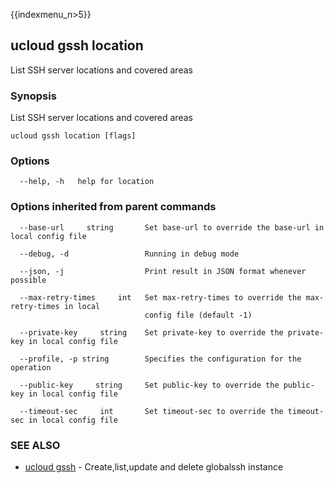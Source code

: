 {{indexmenu_n>5}}

## ucloud gssh location

List SSH server locations and covered areas

### Synopsis

List SSH server locations and covered areas

```
ucloud gssh location [flags]
```

### Options

```
  --help, -h   help for location 

```

### Options inherited from parent commands

```
  --base-url     string       Set base-url to override the base-url in local config file 

  --debug, -d                 Running in debug mode 

  --json, -j                  Print result in JSON format whenever possible 

  --max-retry-times     int   Set max-retry-times to override the max-retry-times in local
                              config file (default -1) 

  --private-key     string    Set private-key to override the private-key in local config file 

  --profile, -p string        Specifies the configuration for the operation 

  --public-key     string     Set public-key to override the public-key in local config file 

  --timeout-sec     int       Set timeout-sec to override the timeout-sec in local config file 

```

### SEE ALSO

* [ucloud gssh](software/cli/cmd/ucloud/gssh)	 - Create,list,update and delete globalssh instance

